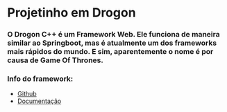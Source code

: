 # Projetinho em Drogon

### O Drogon C++ é um Framework Web. Ele funciona de maneira similar ao Springboot, mas é atualmente um dos frameworks mais rápidos do mundo. E sim, aparentemente o nome é por causa de Game Of Thrones.

### Info do framework:
<div style="display: inline_block;">
  <ul>
    <li><a href="https://github.com/drogonframework/drogon">Github</a></li>
    <li><a href="https://drogon.org/">Documentação</a></li>
  </ul>
</div>
